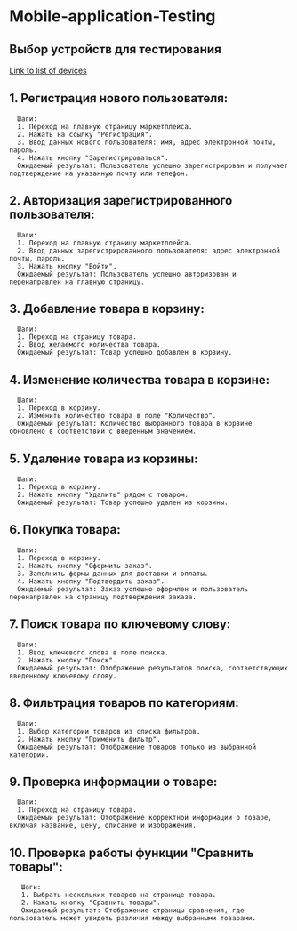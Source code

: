 # Mobile-application-Testing

## Выбор устройств для тестирования
[Link to list of devices](https://docs.google.com/spreadsheets/d/1zEnsyVGI7NXxHKAmRdXrWnu-gU7XK6vXlY49G9pWetY/edit?usp=sharing)

## 1. Регистрация нового пользователя:
      Шаги:
      1. Переход на главную страницу маркетплейса.
      2. Нажать на ссылку "Регистрация".
      3. Ввод данных нового пользователя: имя, адрес электронной почты, пароль.
      4. Нажать кнопку "Зарегистрироваться".
      Ожидаемый результат: Пользователь успешно зарегистрирован и получает подтверждение на указанную почту или телефон.

## 2. Авторизация зарегистрированного пользователя:
      Шаги:
      1. Переход на главную страницу маркетплейса.
      2. Ввод данных зарегистрированного пользователя: адрес электронной почты, пароль.
      3. Нажать кнопку "Войти".
      Ожидаемый результат: Пользователь успешно авторизован и перенаправлен на главную страницу.

## 3. Добавление товара в корзину:
      Шаги:
      1. Переход на страницу товара.
      2. Ввод желаемого количества товара.
      Ожидаемый результат: Товар успешно добавлен в корзину.

## 4. Изменение количества товара в корзине:
      Шаги:
      1. Переход в корзину.
      2. Изменить количество товара в поле "Количество".
      Ожидаемый результат: Количество выбранного товара в корзине обновлено в соответствии с введенным значением.

## 5. Удаление товара из корзины:
      Шаги:
      1. Переход в корзину.
      2. Нажать кнопку "Удалить" рядом с товаром.
      Ожидаемый результат: Товар успешно удален из корзины.

## 6. Покупка товара:
      Шаги:
      1. Переход в корзину.
      2. Нажать кнопку "Оформить заказ".
      3. Заполнить формы данных для доставки и оплаты.
      4. Нажать кнопку "Подтвердить заказ".
      Ожидаемый результат: Заказ успешно оформлен и пользователь перенаправлен на страницу подтверждения заказа.

## 7. Поиск товара по ключевому слову:
      Шаги:
      1. Ввод ключевого слова в поле поиска.
      2. Нажать кнопку "Поиск".
      Ожидаемый результат: Отображение результатов поиска, соответствующих введенному ключевому слову.

## 8. Фильтрация товаров по категориям:
      Шаги:
      1. Выбор категории товаров из списка фильтров.
      2. Нажать кнопку "Применить фильтр".
      Ожидаемый результат: Отображение товаров только из выбранной категории.

## 9. Проверка информации о товаре:
      Шаги:
      1. Переход на страницу товара.
      Ожидаемый результат: Отображение корректной информации о товаре, включая название, цену, описание и изображения.

## 10. Проверка работы функции "Сравнить товары":
       Шаги:
       1. Выбрать нескольких товаров на странице товара.
       2. Нажать кнопку "Сравнить товары".
       Ожидаемый результат: Отображение страницы сравнения, где пользователь может увидеть различия между выбранными товарами.
